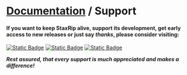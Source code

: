 ﻿# [Documentation](../README.md) / Support

#### If you want to keep StaxRip alive, support its development, get early access to new releases or just say *thanks*, please consider visiting:
[![Static Badge](https://img.shields.io/badge/Patreon-F16061?style=for-the-badge&logo=Patreon&labelColor=hsl(156%2C%2080%25%2C%2020%25)&color=hsl(156%2C%2080%25%2C%2020%25))](https://www.patreon.com/Dendraspis)  [![Static Badge](https://img.shields.io/badge/Ko--fi-F16061?style=for-the-badge&logo=Ko-Fi&labelColor=hsl(156%2C%2080%25%2C%2020%25)&color=hsl(156%2C%2080%25%2C%2020%25))](https://ko-fi.com/Dendraspis)  [![Static Badge](https://img.shields.io/badge/BuyMeACoffee-BuyMeACoffee?style=for-the-badge&logo=BuyMeACoffee&labelColor=hsl(156%2C%2080%25%2C%2020%25)&color=hsl(156%2C%2080%25%2C%2020%25))](https://www.buymeacoffee.com/Dendraspis)

***Rest assured, that every support is much appreciated and makes a difference!***